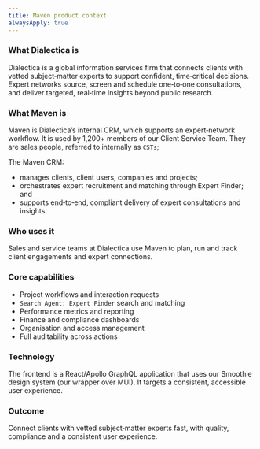 ```yaml
---
title: Maven product context
alwaysApply: true
---
```


### What Dialectica is
Dialectica is a global information services firm that connects clients with vetted subject‑matter experts to support confident, time‑critical decisions. 
Expert networks source, screen and schedule one‑to‑one consultations, and deliver targeted, real‑time insights beyond public research.

### What Maven is
Maven is Dialectica’s internal CRM, which supports an expert‑network workflow. It is used by 1,200+ members of our Client Service Team. They are sales people, referred to internally as `CSTs`;

The Maven CRM: 
- manages clients, client users, companies and projects;
- orchestrates expert recruitment and matching through Expert Finder; and
- supports end‑to‑end, compliant delivery of expert consultations and insights.

### Who uses it
Sales and service teams at Dialectica use Maven to plan, run and track client engagements and expert connections.

### Core capabilities
- Project workflows and interaction requests
- `Search Agent: Expert Finder` search and matching
- Performance metrics and reporting
- Finance and compliance dashboards
- Organisation and access management
- Full auditability across actions

### Technology
The frontend is a React/Apollo GraphQL application that uses our Smoothie design system (our wrapper over MUI). It targets a consistent, accessible user experience.

### Outcome
Connect clients with vetted subject‑matter experts fast, with quality, compliance and a consistent user experience.
